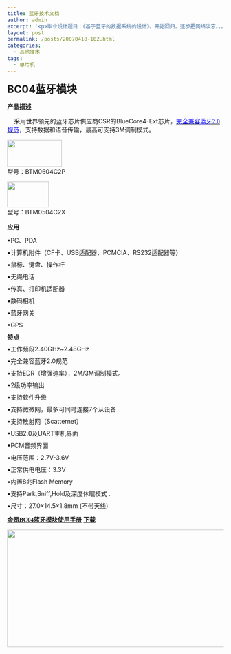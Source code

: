 ```yaml
---
title: 蓝牙技术文档
author: admin
excerpt: '<p>毕业设计题目：《基于蓝牙的数据系统的设计》。开始回归，逐步把网络淡忘。。。忘掉我曾经会过这一行。</p>'
layout: post
permalink: /posts/20070418-102.html
categories:
  - 其他技术
tags:
  - 单片机
---
```

<span class="style7"><strong><font size="5">BC04蓝牙模块 </font></strong></span>

<div align="left">
  <p align="left">
    <strong>产品描述 </strong>
  </p>
  
  <p align="left">
    &nbsp;&nbsp;&nbsp; 采用世界领先的蓝牙芯片供应商CSR的BlueCore4-Ext芯片，<a href="http://www.jinoux.com/faq17.html"><u><font face="Verdana" color="#0000ff">完全兼容蓝牙2.0规范</font></u></a>，支持数据和语音传输，最高可支持3M调制模式。
  </p>
  
  <p align="left">
    <img height="63" alt="" width="127" src="http://www.jinoux.com/images/20060609-2.jpg" /><br />型号：BTM0604C2P
  </p>
  
  <p align="left">
    <span style="LINE-HEIGHT: 150%"><img height="60" alt="" width="97" src="http://www.jinoux.com/images/20060609-3.jpg" /><br /></span><span style="LINE-HEIGHT: 150%">型号：BTM0504C2X</span>
  </p>
  
  <p align="left">
    <span style="LINE-HEIGHT: 150%"><strong>应用 </strong></span>
  </p>
  
  <p style="LINE-HEIGHT: 100%" align="left">
    &bull;PC、PDA
  </p>
  
  <p style="LINE-HEIGHT: 100%" align="left">
    &bull;计算机附件（CF卡、USB适配器、PCMCIA、RS232适配器等）
  </p>
  
  <p style="LINE-HEIGHT: 100%" align="left">
    &bull;鼠标、键盘、操作杆
  </p>
  
  <p style="LINE-HEIGHT: 100%" align="left">
    &bull;无绳电话
  </p>
  
  <p style="LINE-HEIGHT: 100%" align="left">
    &bull;传真、打印机适配器
  </p>
  
  <p style="LINE-HEIGHT: 100%" align="left">
    &bull;数码相机
  </p>
  
  <p style="LINE-HEIGHT: 100%" align="left">
    &bull;蓝牙网关
  </p>
  
  <p style="LINE-HEIGHT: 100%" align="left">
    &bull;GPS
  </p>
  
  <p style="LINE-HEIGHT: 100%" align="left">
    <strong>特点 </strong>
  </p>
  
  <p style="LINE-HEIGHT: 100%" align="left">
    &bull;工作频段2.40GHz~2.48GHz
  </p>
  
  <p style="LINE-HEIGHT: 100%" align="left">
    &bull;完全兼容蓝牙2.0规范
  </p>
  
  <p style="LINE-HEIGHT: 100%" align="left">
    &bull;支持EDR（增强速率），2M/3M调制模式。
  </p>
  
  <p style="LINE-HEIGHT: 100%" align="left">
    &bull;2级功率输出
  </p>
  
  <p style="LINE-HEIGHT: 100%" align="left">
    &bull;支持软件升级
  </p>
  
  <p style="LINE-HEIGHT: 100%" align="left">
    &bull;支持微微网，最多可同时连接7个从设备
  </p>
  
  <p style="LINE-HEIGHT: 100%" align="left">
    &bull;支持散射网（Scatternet）
  </p>
  
  <p style="LINE-HEIGHT: 100%" align="left">
    &bull;USB2.0及UART主机界面
  </p>
  
  <p style="LINE-HEIGHT: 100%" align="left">
    &bull;PCM音频界面
  </p>
  
  <p style="LINE-HEIGHT: 100%" align="left">
    &bull;电压范围：2.7V-3.6V
  </p>
  
  <p style="LINE-HEIGHT: 100%" align="left">
    &bull;正常供电电压：3.3V
  </p>
  
  <p style="LINE-HEIGHT: 100%" align="left">
    &bull;内置8兆Flash Memory
  </p>
  
  <p style="LINE-HEIGHT: 100%" align="left">
    &bull;支持Park,Sniff,Hold及深度休眠模式 .
  </p>
  
  <p style="LINE-HEIGHT: 100%" align="left">
    &bull;尺寸：27.0&#215;14.5&#215;1.8mm (不带天线)
  </p>
  
  <p align="left">
    <font face="Verdana" color="#000000"><a href="http://www.jinoux.com/download/BC04datasheet.zip"><strong>金瓯BC04蓝牙模块使用手册</strong></a></font> <strong><a href="http://www.jinoux.com/download/BC04datasheet.zip"><font face="Verdana" color="#000000">下载</font></a> </strong>
  </p>
  
  <p align="center">
    <img height="273" alt="" width="521" src="http://www.jinoux.com/images/20060609-1.jpg" />
  </p>
</div>

<div align="left">
  <p align="center">
    &nbsp;
  </p>
</div>